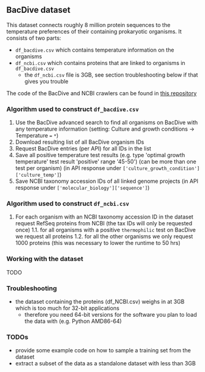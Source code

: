 ## BacDive dataset

This dataset connects roughly 8 million protein sequences to the temperature preferences of their containing prokaryotic organisms.
It consists of two parts:
- `df_bacdive.csv` which contains temperature information on the organisms
- `df_ncbi.csv` which contains proteins that are linked to organisms in `df_bacdive.csv`
  - the `df_ncbi.csv` file is 3GB, see section troubleshooting below if that gives you trouble

The code of the BacDive and NCBI crawlers can be found in [this repository](https://gitlab.com/magratheaner/bacdive-thermal-data)

### Algorithm used to construct `df_bacdive.csv`

1. Use the BacDive advanced search to find all organisms on BacDive with any temperature information (setting: Culture and growth conditions -> Temperature `=` `*`)
2. Download resulting list of all BacDive organism IDs
3. Request BacDive entries (per API) for all IDs in the list
4. Save all positive temperature test results (e.g. type 'optimal growth temperature' test result 'positive' range '45-50') (can be more than one test per organism) (in API response under `['culture_growth_condition']['culture_temp']`)
5. Save NCBI taxonomy accession IDs of all linked genome projects (in API response under `['molecular_biology']['sequence']`)

### Algorithm used to construct `df_ncbi.csv`

1. For each organism with an NCBI taxonomy accession ID in the dataset request RefSeq proteins from NCBI (the tax IDs will only be requested once)
  1.1. for all organisms with a positive `thermophilic` test on BacDive we request all proteins
  1.2. for all the other organisms we only request 1000 proteins (this was necessary to lower the runtime to 50 hrs)

### Working with the dataset

TODO

### Troubleshooting

- the dataset containing the proteins (df_NCBI.csv) weighs in at 3GB which is too much for 32-bit applications
  - therefore you need 64-bit versions for the software you plan to load the data with (e.g. Python AMD86-64)

### TODOs

- provide some example code on how to sample a training set from the dataset
- extract a subset of the data as a standalone dataset with less than 3GB
